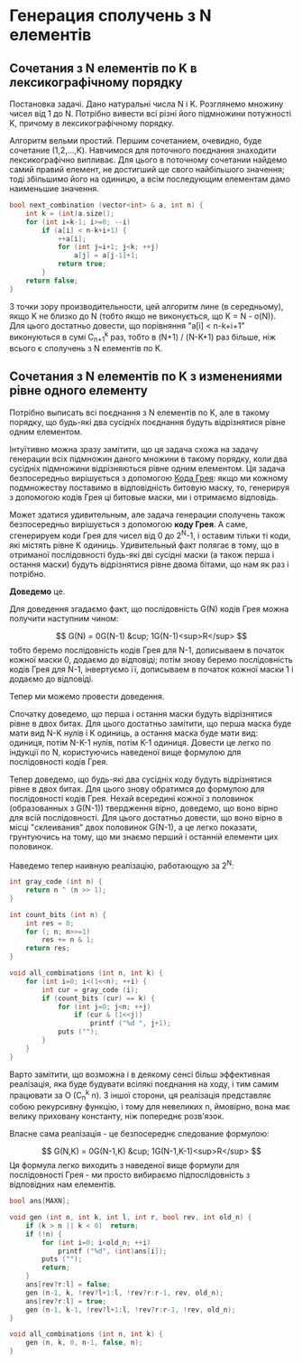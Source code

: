 # Генерация сполучень з N елементів

## Сочетания з N елементів по K в лексикографічному порядку

Постановка задачі. Дано натуральні числа N і K. Розглянемо множину чисел від 1 до N. Потрібно вивести всі різні його підмножини потужності K, причому в лексикографічному порядку.

Алгоритм вельми простий. Першим сочетанием, очевидно, буде сочетание (1,2,...,K). Навчимося для поточного поєднання знаходити лексикографічно випливає. Для цього в поточному сочетании найдемо самий правий елемент, не достигший ще свого найбільшого значення; тоді збільшимо його на одиницю, а всім последующим елементам дамо наименьшие значення.

<!--- TODO: specify code snippet id -->
``` cpp
bool next_combination (vector<int> & a, int n) {
    int k = (int)a.size();
    for (int i=k-1; i>=0; --i)
        if (a[i] < n-k+i+1) {
            ++a[i];
            for (int j=i+1; j<k; ++j)
                a[j] = a[j-1]+1;
            return true;
        }
    return false;
}
```
З точки зору производительности, цей алгоритм лине (в середньому), якщо K не близко до N (тобто якщо не виконується, що K = N - o(N)). Для цього достатньо довести, що порівняння "a[i] < n-k+i+1" виконуються в сумі C<sub>n+1</sub><sup>k</sup> раз, тобто в (N+1) / (N-K+1) раз більше, ніж всього є сполучень з N елементів по K.

## Сочетания з N елементів по K з изменениями рівне одного елементу

Потрібно выписать всі поєднання з N елементів по K, але в такому порядку, що будь-які два сусідніх поєднання будуть відрізнятися рівне одним елементом.

Інтуїтивно можна зразу замітити, що ця задача схожа на задачу генерации всіх підмножин даного множини в такому порядку, коли два сусідніх підмножини відрізняються рівне одним елементом. Ця задача безпосередньо вирішується з допомогою [Кода Грея](gray_code): якщо ми кожному подмножеству поставимо в відповідність битовую маску, то, генерируя з допомогою кодів Грея ці битовые маски, ми і отримаємо відповідь.

Может здатися удивительным, але задача генерации сполучень також безпосередньо вирішується з допомогою **коду Грея**. А саме, сгенерируем коди Грея для чисел від 0 до 2<sup>N</sup>-1, і оставим тільки ті коди, які містять рівне K одиниць. Удивительный факт полягає в тому, що в отриманої послідовності будь-які дві сусідні маски (а також перша і остання маски) будуть відрізнятися рівне двома бітами, що нам як раз і потрібно.

**Доведемо** це.

Для доведення згадаємо факт, що послідовність G(N) кодів Грея можна получити наступним чином:

$$ G(N) = 0G(N-1) &cup; 1G(N-1)<sup>R</sup> $$
тобто беремо послідовність кодів Грея для N-1, дописываем в початок кожної маски 0, додаємо до відповіді; потім знову беремо послідовність кодів Грея для N-1, інвертуємо її, дописываем в початок кожної маски 1 і додаємо до відповіді.

Тепер ми можемо провести доведення.

Спочатку доведемо, що перша і остання маски будуть відрізнятися рівне в двох битах. Для цього достатньо замітити, що перша маска буде мати вид N-K нулів і K одиниць, а остання маска буде мати вид: одиниця, потім N-K-1 нулів, потім K-1 одиниця. Довести це легко по індукції по N, користуючись наведеної вище формулою для послідовності кодів Грея.

Тепер доведемо, що будь-які два сусідніх коду будуть відрізнятися рівне в двох битах. Для цього знову обратимся до формулою для послідовності кодів Грея. Нехай всередині кожної з половинок (образованных з G(N-1)) твердження вірно, доведемо, що воно вірно для всій послідовності. Для цього достатньо довести, що воно вірно в місці "склеивания" двох половинок G(N-1), а це легко показати, грунтуючись на тому, що ми знаємо перший і останній елементи цих половинок.

Наведемо тепер наивную реалізацію, работающую за 2<sup>N</sup>:

<!--- TODO: specify code snippet id -->
``` cpp
int gray_code (int n) {
    return n ^ (n >> 1);
}

int count_bits (int n) {
    int res = 0;
    for (; n; n>>=1)
        res += n & 1;
    return res;
}

void all_combinations (int n, int k) {
    for (int i=0; i<(1<<n); ++i) {
        int cur = gray_code (i);
        if (count_bits (cur) == k) {
            for (int j=0; j<n; ++j)
                if (cur & (1<<j))
                    printf ("%d ", j+1);
            puts ("");
        }
    }
}
```
Варто замітити, що возможна і в деякому сенсі більш эффективная реалізація, яка буде будувати всілякі поєднання на ходу, і тим самим працювати за O (C<sub>n</sub><sup>k</sup> n). З іншої сторони, ця реалізація представляє собою рекурсивну функцію, і тому для невеликих n, ймовірно, вона має велику приховану константу, ніж попереднє розв'язок.

Власне сама реалізація - це безпосереднє следование формулою:

$$ G(N,K) = 0G(N-1,K) &cup; 1G(N-1,K-1)<sup>R</sup> $$
Ця формула легко виходить з наведеної вище формули для послідовності Грея - ми просто вибираємо підпослідовність з відповідних нам елементів.

<!--- TODO: specify code snippet id -->
``` cpp
bool ans[MAXN];

void gen (int n, int k, int l, int r, bool rev, int old_n) {
    if (k > n || k < 0)  return;
    if (!n) {
        for (int i=0; i<old_n; ++i)
            printf ("%d", (int)ans[i]);
        puts ("");
        return;
    }
    ans[rev?r:l] = false;
    gen (n-1, k, !rev?l+1:l, !rev?r:r-1, rev, old_n);
    ans[rev?r:l] = true;
    gen (n-1, k-1, !rev?l+1:l, !rev?r:r-1, !rev, old_n);
}

void all_combinations (int n, int k) {
    gen (n, k, 0, n-1, false, n);
}
```
